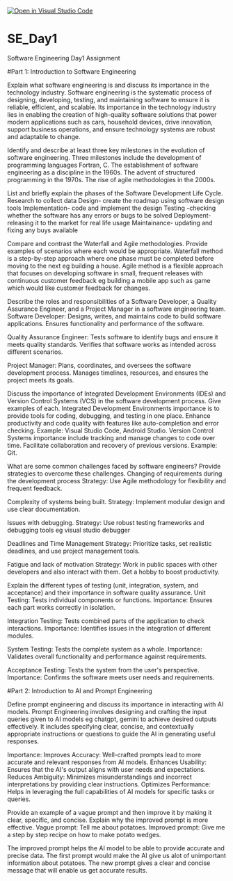 [![Open in Visual Studio Code](https://classroom.github.com/assets/open-in-vscode-2e0aaae1b6195c2367325f4f02e2d04e9abb55f0b24a779b69b11b9e10269abc.svg)](https://classroom.github.com/online_ide?assignment_repo_id=15571243&assignment_repo_type=AssignmentRepo)
# SE_Day1
Software Engineering Day1 Assignment

#Part 1: Introduction to Software Engineering

Explain what software engineering is and discuss its importance in the technology industry.
Software engineering is the systematic process of designing, developing, testing, and maintaining software to ensure it is reliable, efficient, and scalable. Its importance in the technology industry lies in enabling the creation of high-quality software solutions that power modern applications such as cars, household devices, drive innovation, support business operations, and ensure technology systems are robust and adaptable to change.

Identify and describe at least three key milestones in the evolution of software engineering.
Three milestones include the development of programming languages Fortran, C. 
The establishment of software engineering as a discipline in the 1960s.
The advent of structured programming in the 1970s.
The rise of agile methodologies in the 2000s.

List and briefly explain the phases of the Software Development Life Cycle.
Research to collect data
Design- create the roadmap using software design tools
Implementation- code and implement the design
Testing -checking whether the software has any errors or bugs to be solved
Deployment- releasing it to the market for real life usage
Maintainance- updating and fixing any buys available

Compare and contrast the Waterfall and Agile methodologies. Provide examples of scenarios where each would be appropriate.
Waterfall method is a step-by-step approach where one phase must be completed before moving to the next eg building a house.
Agile method is a flexible approach that focuses on developing software in small, frequent releases with continuous customer feedback eg building a mobile app such as game which would like customer feedback for changes.


Describe the roles and responsibilities of a Software Developer, a Quality Assurance Engineer, and a Project Manager in a software engineering team.
Software Developer: Designs, writes, and maintains code to build software applications.
Ensures functionality and performance of the software.

Quality Assurance Engineer: Tests software to identify bugs and ensure it meets quality standards.
Verifies that software works as intended across different scenarios.

Project Manager: Plans, coordinates, and oversees the software development process.
Manages timelines, resources, and ensures the project meets its goals.


Discuss the importance of Integrated Development Environments (IDEs) and Version Control Systems (VCS) in the software development process. Give examples of each.
Integrated Development Environments importance is to provide tools for coding, debugging, and testing in one place.
Enhance productivity and code quality with features like auto-completion and error checking.
Example: Visual Studio Code, Android Studio.
Version Control Systems importance include tracking and manage changes to code over time.
Facilitate collaboration and recovery of previous versions.
Example: Git.


What are some common challenges faced by software engineers? Provide strategies to overcome these challenges.
Changing of requirements during the development process
Strategy: Use Agile methodology for flexibility and frequent feedback.

Complexity of systems being built.
Strategy: Implement modular design and use clear documentation.

Issues with debugging.
Strategy: Use robust testing frameworks and debugging tools eg visual studio debugger

Deadlines and Time Management
Strategy: Prioritize tasks, set realistic deadlines, and use project management tools.

Fatigue and lack of motivation
Strategy: Work in public spaces with other developers and also interact with them. Get a hobby to boost productivity.


Explain the different types of testing (unit, integration, system, and acceptance) and their importance in software quality assurance.
Unit Testing: Tests individual components or functions.
Importance: Ensures each part works correctly in isolation.

Integration Testing: Tests combined parts of the application to check interactions.
Importance: Identifies issues in the integration of different modules.

System Testing: Tests the complete system as a whole.
Importance: Validates overall functionality and performance against requirements.

Acceptance Testing: Tests the system from the user's perspective.
Importance: Confirms the software meets user needs and requirements.


#Part 2: Introduction to AI and Prompt Engineering


Define prompt engineering and discuss its importance in interacting with AI models.
Prompt Engineering involves designing and crafting the input queries given to AI models eg chatgpt, gemini to achieve desired outputs effectively. It includes specifying clear, concise, and contextually appropriate instructions or questions to guide the AI in generating useful responses.

Importance:
Improves Accuracy: Well-crafted prompts lead to more accurate and relevant responses from AI models.
Enhances Usability: Ensures that the AI's output aligns with user needs and expectations.
Reduces Ambiguity: Minimizes misunderstandings and incorrect interpretations by providing clear instructions.
Optimizes Performance: Helps in leveraging the full capabilities of AI models for specific tasks or queries.


Provide an example of a vague prompt and then improve it by making it clear, specific, and concise. Explain why the improved prompt is more effective.
Vague prompt: Tell me about potatoes.
Improved prompt: Give me a step by step recipe on how to make potato wedges.

The improved prompt helps the AI model to be able to provide accurate and precise data. The first prompt would make the AI give us alot of unimportant information about potatoes. The new prompt gives a clear and concise message that will enable us get accurate results.
